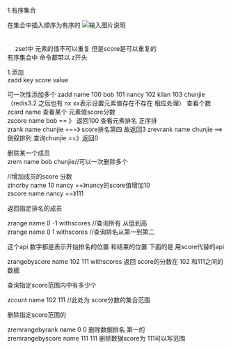 1.有序集合  

在集合中插入顺序为有序的
![输入图片说明](https://images.gitee.com/uploads/images/2020/0220/163805_f5607f12_4955170.png "屏幕截图.png")  
   　　　　　　　　　　　　　　　　
　

　
zset中   元素的值不可以重复   但是score是可以重复的  
有序集合中  命令都带以  z开头


1.添加  
zadd  key score value
  
可一次性添加多个   zadd name 100 bob 101 nancy 102 kilan 103 chunjie（redis3.2 之后也有 nx  xx表示设置元素值存在不存在 相应处理）
查看个数  
zcard name
查看某个 元素值score分数  
zscore name bob  == 》  返回100
查看元素排名 正序排  
zrank name chunjie    ===》  score排名第四  故返回3
zrevrank name chunjie   ==> 倒叙排列  查询chunjie  ==》返回0

删除某一个成员  
zrem name bob chunjie//可以一次删除多个

//增加成员的score 分数  
zincrby name 10 nancy  ==》nancy的score值增加10  
zscore name nancy  ==》111

返回指定排名的成员
  
  zrange name 0 -1 withscores   //查询所有 从低到高  
  zrange name 0 1 withscores   //查询排名从第一到第二
  
  这个api 数字都是表示开始排名的位置  和结束的位置  下面的是 用score代替的api
  
  zrangebyscore name 102 111 withscores   返回 score的分数在  102 和111之间的数据
  
  查询指定score范围内中有多少个
  
  zcount name 102 111   //此处为 score分数的集合范围
  
  删除指定score范围的
  
  zremrangebyrank  name 0   0   删除数据排名 第一的  
  zremrangebyscore name 111 111  删除数据score为 111可以写范围


 







